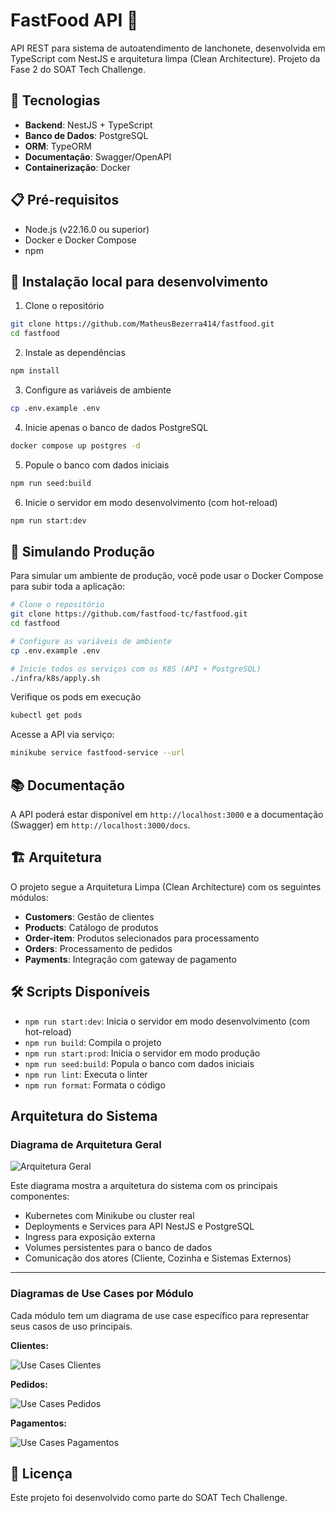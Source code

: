 # FastFood API 🍔

API REST para sistema de autoatendimento de lanchonete, desenvolvida em TypeScript com NestJS e arquitetura limpa (Clean Architecture). Projeto da Fase 2 do SOAT Tech Challenge.

## 🚀 Tecnologias

- **Backend**: NestJS + TypeScript
- **Banco de Dados**: PostgreSQL
- **ORM**: TypeORM
- **Documentação**: Swagger/OpenAPI
- **Containerização**: Docker

## 📋 Pré-requisitos

- Node.js (v22.16.0 ou superior)
- Docker e Docker Compose
- npm

## 🔧 Instalação local para desenvolvimento

1. Clone o repositório
```bash
git clone https://github.com/MatheusBezerra414/fastfood.git
cd fastfood
```


2. Instale as dependências
```bash
npm install
```

3. Configure as variáveis de ambiente
```bash
cp .env.example .env
```

4. Inicie apenas o banco de dados PostgreSQL
```bash
docker compose up postgres -d
```

5. Popule o banco com dados iniciais
```bash
npm run seed:build
```

6. Inicie o servidor em modo desenvolvimento (com hot-reload)
```bash
npm run start:dev
```

## 🐳 Simulando Produção

Para simular um ambiente de produção, você pode usar o Docker Compose para subir toda a aplicação:

```bash
# Clone o repositório
git clone https://github.com/fastfood-tc/fastfood.git
cd fastfood

# Configure as variáveis de ambiente
cp .env.example .env

# Inicie todos os serviços com os K8S (API + PostgreSQL)
./infra/k8s/apply.sh
```

Verifique os pods em execução
```bash
kubectl get pods
```

Acesse a API via serviço:
```bash
minikube service fastfood-service --url
```

## 📚 Documentação

A API poderá estar disponível em `http://localhost:3000` e a documentação (Swagger) em `http://localhost:3000/docs`.

## 🏗️ Arquitetura

O projeto segue a Arquitetura Limpa (Clean Architecture) com os seguintes módulos:

- **Customers**: Gestão de clientes
- **Products**: Catálogo de produtos
- **Order-item**: Produtos selecionados para processamento
- **Orders**: Processamento de pedidos
- **Payments**: Integração com gateway de pagamento

## 🛠️ Scripts Disponíveis

- `npm run start:dev`: Inicia o servidor em modo desenvolvimento (com hot-reload)
- `npm run build`: Compila o projeto
- `npm run start:prod`: Inicia o servidor em modo produção
- `npm run seed:build`: Popula o banco com dados iniciais
- `npm run lint`: Executa o linter
- `npm run format`: Formata o código

## Arquitetura do Sistema

### Diagrama de Arquitetura Geral

![Arquitetura Geral](./imgs/arquitetura-k8s.png)

Este diagrama mostra a arquitetura do sistema com os principais componentes:
- Kubernetes com Minikube ou cluster real
- Deployments e Services para API NestJS e PostgreSQL
- Ingress para exposição externa
- Volumes persistentes para o banco de dados
- Comunicação dos atores (Cliente, Cozinha e Sistemas Externos)

---

### Diagramas de Use Cases por Módulo

Cada módulo tem um diagrama de use case específico para representar seus casos de uso principais.

**Clientes:**

![Use Cases Clientes](./imgs/use-case_customer.png)

**Pedidos:**

![Use Cases Pedidos](./imgs/use-case_order.png)

**Pagamentos:**

![Use Cases Pagamentos](./imgs/use-case_payment.png)


## 📝 Licença

Este projeto foi desenvolvido como parte do SOAT Tech Challenge.